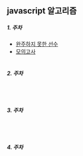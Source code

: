 ## javascript 알고리즘

##### 1. 주차
- <a href="https://programmers.co.kr/learn/courses/30/lessons/42576" target="_blank" rel="noopener noreferrer">완주하지 못한 선수</a>
- <a href="https://programmers.co.kr/learn/courses/30/lessons/42840" target="_blank" rel="noopener noreferrer">모의고사</a>
<br><br>

##### 2. 주차
<br><br>

##### 3. 주차
<br><br>

##### 4. 주차
<br><br>
